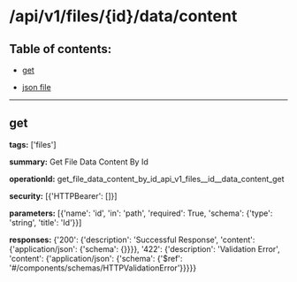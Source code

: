 # /api/v1/files/{id}/data/content

## Table of contents:
- [get](#get)

- [json file](./_api_v1_files_{id}_data_content.json)

---
<a name="get"></a>
## get

**tags:** ['files']

**summary:** Get File Data Content By Id

**operationId:** get_file_data_content_by_id_api_v1_files__id__data_content_get

**security:** [{'HTTPBearer': []}]

**parameters:** [{'name': 'id', 'in': 'path', 'required': True, 'schema': {'type': 'string', 'title': 'Id'}}]

**responses:** {'200': {'description': 'Successful Response', 'content': {'application/json': {'schema': {}}}}, '422': {'description': 'Validation Error', 'content': {'application/json': {'schema': {'$ref': '#/components/schemas/HTTPValidationError'}}}}}

